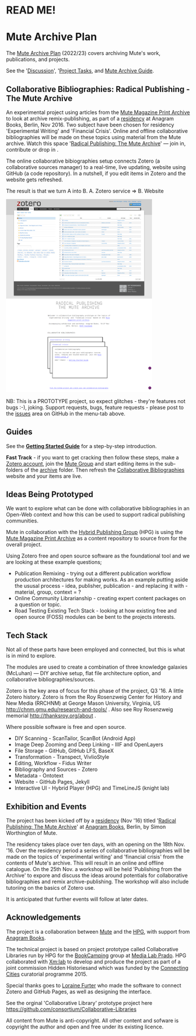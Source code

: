 # READ ME!

# Mute Archive Plan

The [Mute Archive Plan](https://demo.hedgedoc.org/s/glrS0p_3O) (2022/23) covers archiving Mute's work, publications, and projects. 

See the '[Discussion](https://github.com/orgs/Mute-Publishing/discussions)', '[Project Tasks](https://github.com/orgs/Mute-Publishing/projects/1), and [Mute Archive Guide](https://github.com/Mute-Publishing/archive/wiki).

## Collaborative Bibliographies: Radical Publishing - The Mute Archive
An experimental project using articles from the [Mute Magazine Print Archive](http://www.metamute.org/editorial/books/mute-magazine-print-archive) to look at archive remix-publishing, as part of a [residency](https://www.facebook.com/events/187497858364325/) at Anagram Books, Berlin, Nov 2016. Two subject have been chosen for residency 'Experimental Writing' and 'Financial Crisis'. Online and offline collaborative bibliographies will be made on these topics using material from the Mute archive. Watch this space '[Radical Publishing: The Mute Archive](https://mute-publishing.github.io/archive/)' — join in, contribute or drop in .

The online collaborative bibiographies setup connects Zotero (a collaborative sources manager) to a real-time, live updating, website using GitHub (a code repository). In a nutshell, if you edit items in Zotero and the website gets refreshed.

The result is that we turn A into B. A. Zotero service => B. Website

<img src="screencapture-zotero-org-groups-mute-items-1478255002396.png" alt="Zotero service" width="400">
<img src="screencapture-mute-publishing-github-io-archive-1478255073392.png" alt="Coll Bib" width="400">

NB: This is a PROTOTYPE project, so expect glitches - they're features not bugs :-), joking. Support requests, bugs, feature requests - please post to the [issues](https://github.com/Mute-Publishing/archive/issues) area on GitHub in the menu-tab above.

## Guides

See the **[Getting Started Guide](https://github.com/Mute-Publishing/archive/blob/gh-pages/getting-started-guide.md)** for a step-by-step introduction.

**Fast Track** - if you want to get cracking then follow these steps, make a [Zotero account](https://www.zotero.org/user/register/), join the [Mute Group](https://www.zotero.org/groups/mute) and start editing items in the sub-folders of the [archive](https://www.zotero.org/groups/mute/items/collectionKey/93KX44QJ) folder. Then refresh the [Collaborative Bibliographies](https://mute-publishing.github.io/archive/) website and your items are live.

## Ideas Being Prototyped

We want to explore what can be done with collaborative bibliographies in an Open-Web context and how this can be used to support radical publishing communities.

Mute in collaboration with the [Hybrid Publishing Group](https://hpg.io) (HPG) is using the [Mute Magazine Print Archive](http://www.metamute.org/editorial/books/mute-magazine-print-archive) as a content repository to source from for the overall project.

Using Zotero free and open source software as the foundational tool and we are looking at these example questions;

+ Publication Remixing - trying out a different publication workflow production architectures for making works. As an example putting aside the ususal process - idea, publisher, publication - and replacing it with - material, group, context = ?
+ Online Community Librarianship - creating expert content packages on a question or topic.
+ Road Testing Existing Tech Stack - looking at how existing free and open source (FOSS) modules can be bent to the projects interests.

## Tech Stack
Not all of these parts have been employed and connected, but this is what is in mind to explore.

The modules are used to create a combination of three knowledge galaxies (McLuhan) — DIY archive setup, flat file architecture option, and collaborative bibliographies/sources.

Zotero is the key area of focus for this phase of the project, Q3 '16. A little Zotero history. Zotero is from the Roy Rosenzweig Center for History and New Media (RRCHNM) at George Mason University, Virginia, US http://chnm.gmu.edu/research-and-tools/ . Also see Roy Rosenzweig memorial http://thanksroy.org/about .

Where possible software is free and open source.

+ DIY Scanning - ScanTailor, ScanBot (Android App)
+ Image Deep Zooming and Deep Linking - IIIF and OpenLayers
+ File Storage - GitHub, GitHub LFS, BaseX
+ Transformation - Transpect, VivlioStyle
+ Editing, Workflow - Fidus Writer
+ Bibliography and Sources - Zotero
+ Metadata - Ontotext
+ Website - GitHub Pages, Jekyll
+ Interactive UI - Hybrid Player (HPG) and TimeLineJS (knight lab)

## Exhibition and Events
The project has been kicked off by a [residency](https://www.facebook.com/events/187497858364325/) (Nov '16) titled '[Radical Publishing: The Mute Archive](https://mute-publishing.github.io/archive/)' at [Anagram Books](http://www.anagrambooks.com/), Berlin, by Simon Worthington of Mute.

The residency takes place over ten days, with an opening on the 18th Nov. '16. Over the residency period a series of collaborative bibliographies will be made on the topics of 'experimental writing' and 'financial crisis' from the contents of Mute's archive. This will result in an online and offline catalogue. On the 25th Nov. a workshop will be held 'Publishing from the Archive' to expore and discuss the ideas around potentials for collaborative bibliographies and remix archive-publishing. The workshop will also include tutoriing on the basics of Zotero use.

It is anticipated that further events will follow at later dates.

## Acknowledgements
The project is a collaboration between [Mute](http://www.metamute.org/) and the [HPG](https://hpg.io), with support from [Anagram Books](http://www.anagrambooks.com/).

The technical project is based on project prototype called Collaborative Libraries run by HPG for the [BookCamping](http://bookcamping.cc/) group at [Media Lab Prado](http://medialab-prado.es/). HPG collaborated with [Xm:lab](http://www.xmlab.org/news/) to develop and produce the project as part of a joint commission Hidden Historiesand which was funded by the [Connecting Cities](http://connectingcities.net/) curatorial programme 2015.

Special thanks goes to [Loraine Furter](http://lorainefurter.net/) who made the software to connect Zotero and GitHub Pages, as well as designing the interface.

See the orginal 'Collaborative Library' prototype project here https://github.com/consortium/Collaborative-Libraries

All content from Mute is anti-copyright. All other content and sofware is copyright the author and open and free under its existing licence.
